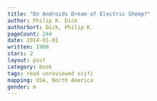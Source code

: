 ```yaml
---
title: "Do Androids Dream of Electric Sheep?"
author: Philip K. Dick
authorSort: Dick, Philip K.
pageCount: 244
date: 2014-01-01
written: 1968
stars: 2
layout: post
category: book
tags: read unreviewed scifi
mapping: USA, North America
gender: m
---
```

